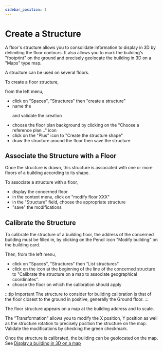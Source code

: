 ```yaml
---
sidebar_position: 1
---
```

# Create a Structure

A floor's structure allows you to consolidate information to display in 3D by delimiting the floor contours.
It also allows you to mark the building's "footprint" on the ground and precisely geolocate the building in 3D on a "Maps" type map.

A structure can be used on several floors.

To create a floor structure,

from the left menu,

-   click on "Spaces", "Structures" then "create a structure"
-   name the <P code="structure:name" /> and validate the creation
-   choose the floor plan background by clicking on the "Choose a reference plan..." icon
-   click on the "Plus" icon to "Create the structure shape"
-   draw the structure around the floor then save the structure

## Associate the Structure with a Floor

Once the structure is drawn, this structure is associated with one or more floors of a building according to its shape.

To associate a structure with a floor,

-   display the concerned floor
-   in the context menu, click on "modify floor XXX"
-   in the "Structure" field, choose the appropriate structure
-   "save" the modifications

## Calibrate the Structure

To calibrate the structure of a building floor, the address of the concerned building must be filled in, by clicking on the Pencil icon "Modify building" on the building card.

Then, from the left menu,

-   click on "Spaces", "Structures" then "List structures"
-   click on the icon at the beginning of the line of the concerned structure to "Calibrate the structure on a map to associate geographical coordinates".
-   choose the floor on which the calibration should apply


:::tip Important
The structure to consider for building calibration is that of the floor closest to the ground in positive, generally the Ground floor.
:::

The floor structure appears on a map at the building address and to scale.

The "Transformation" allows you to modify the X position, Y position as well as the structure rotation to precisely position the structure on the map.
Validate the modifications by checking the green checkmark.

Once the structure is calibrated, the building can be geolocated on the map. See [Display a building in 3D on a map](/en/docs/courses/views/3Dviews.md#afficher-un-bâtiment-en-3d-sur-une-carte)


